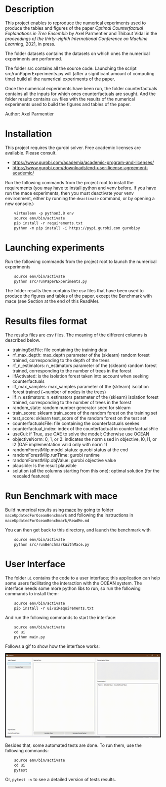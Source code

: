 # Description

This project enables to reproduce the numerical experiments used to produce the tables and figures of the paper *Optimal Counterfactual Explanations in Tree Ensemble* by Axel Parmentier and Thibaut Vidal in the *proceedings of the thirty-eighth International Conference on Machine Learning*, 2021, in press. 

The folder datasets contains the datasets on which ones the numerical experiments are performed.

The folder src contains all the source code. Launching the script src/runPaperExperiments.py will (after a significant amount of computing time) build all the numerical experiments of the paper.

Once the numerical experiments have been run, the folder counterfactuals contains all the inputs for which ones counterfactuals are sought. And the folder results contains `csv` files with the results of the numerical experiments used to build the figures and tables of the paper.

Author: Axel Parmentier

# Installation

This project requires the gurobi solver. Free academic licenses are available. Please consult.

 - https://www.gurobi.com/academia/academic-program-and-licenses/
 - https://www.gurobi.com/downloads/end-user-license-agreement-academic/

Run the following commands from the project root to install the requirements (you may have to install python and venv before. If you have run the mace experiments, then you must deactivate your venv environment, either by running the `deactivate` command, or by opening a new console.)

```shell
    virtualenv -p python3.8 env
    source env/bin/activate
    pip install -r requirements.txt
    python -m pip install -i https://pypi.gurobi.com gurobipy
```

# Launching experiments

Run the following commands from the project root to launch the numerical experiments

```shell
    source env/bin/activate
    python src/runPaperExperiments.py
```

The folder results then contains the csv files that have been used to produce the figures and tables of the paper, except the Benchmark with mace (see Section at the end of this ReadMe).    

# Results files format

The results files are csv files. The meaning of the different columns is described below.

 - trainingSetFile: file containing the training data
 - rf_max_depth: max_depth parameter of the (sklearn) random forest trained, corresponding to the depth of the trees
 - rf_n_estimators: n_estimators parameter of the (sklearn) random forest trained, corresponding to the number of trees in the forest
 - ilfActivated: is the isolation forest taken into account when seeking counterfactuals
 - ilf_max_samples: max_samples parameter of the (sklearn) isolation forest trained (~number of nodes in the trees)
 - ilf_n_estimators:  n_estimators parameter of the (sklearn) isolation forest trained, corresponding to the number of trees in the forest
 - random_state: random number generator seed for sklearn
 - train_score: sklearn train_score of the random forest on the training set
 - test_score: sklearn test_score of the random forest on the test set
 - counterfactualsFile: file containing the counterfactuals seekes
 - counterfactual_index: index of the counterfactual in counterfactualsFile
 - useCui: if True, use OAE to solve the model; Otherwise use OCEAN
 - objectiveNorm: 0, 1, or 2: indicates the norm used in objective, l0, l1, or l2 (OAE implementation valid only with norm 1)
 - randomForestMilp.model.status: gurobi status at the end
 - randomForestMilp.runTime: gurobi runtime
 - randomForestMilp.objValue: gurobi objective value
 - plausible: Is the result plausible
 - solution (all the columns starting from this one): optimal solution (for the rescaled features)

# Run Benchmark with mace

Build numerical results using <a href="https://github.com/amirhk/mace">mace</a> by going to folder `maceUpdatedForOceanBenchmark` and following the instructions in `maceUpdatedForOceanBenchmark/ReadMe.md`

You can then get back to this directory, and launch the benchmark with

```shell
    source env/bin/activate
    python src/runBenchmarkWithMace.py
```
# User Interface

The folder `ui` contains the code to a user interface; this application can help some users facilitating the interaction with the OCEAN system. The interface needs some more python libs to run, so run the following commands to install them:

```shell
    source env/bin/activate
    pip install -r ui/uiRequirements.txt
```

And run the following commands to start the interface:

```shell
    source env/bin/activate
    cd ui
    python main.py
```

Follows a gif to show how the interface works:

![](gif_v1.gif)

Besides that, some automated tests are done. To run them, use the following commands:

```shell
    source env/bin/activate
    cd ui
    pytest
```

Or, `pytest -v` to see a detailed version of tests results.